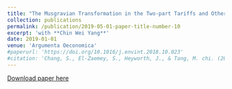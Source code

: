 ```yaml
---
title: "The Musgravian Transformation in the Two-part Tariffs and Other Monopoly Models"
collection: publications
permalink: /publication/2019-05-01-paper-title-number-10
excerpt: 'with **Chin Wei Yang**'
date: 2019-01-01
venue: 'Argumenta Oeconomica'
#paperurl: 'https://doi.org/10.1016/j.envint.2018.10.023'
#citation: 'Chang, S., El-Zaemey, S., Heyworth, J., & Tang, M. chi. (2018). DDT exposure in early childhood and female breast cancer: Evidence from an ecological study in Taiwan. Environment International, 121(October), 1106–1112. '
---
```


[Download paper here](https://dbc.wroc.pl/Content/68009/Yang_Tang_The_Musgravian_transformation.pdf)<br/>

